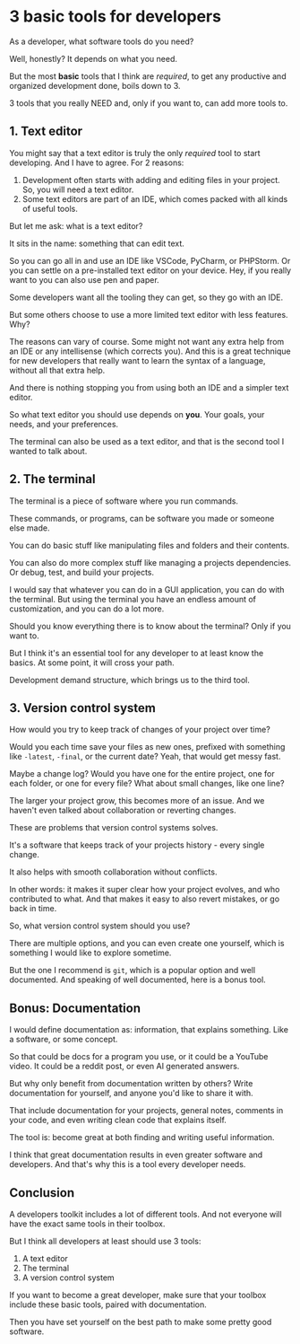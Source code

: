 # 3 basic tools for developers

As a developer, what software tools do you need?

Well, honestly? It depends on what you need.

But the most **basic** tools that I think are _required_, to get any productive and organized development done, boils down to 3.

3 tools that you really NEED and, only if you want to, can add more tools to.

## 1. Text editor

You might say that a text editor is truly the only _required_ tool to start developing.
And I have to agree. For 2 reasons:

1. Development often starts with adding and editing files in your project. So, you will need a text editor.
2. Some text editors are part of an IDE, which comes packed with all kinds of useful tools.

But let me ask: what is a text editor?

It sits in the name: something that can edit text.

So you can go all in and use an IDE like VSCode, PyCharm, or PHPStorm.
Or you can settle on a pre-installed text editor on your device.
Hey, if you really want to you can also use pen and paper.

Some developers want all the tooling they can get, so they go with an IDE.

But some others choose to use a more limited text editor with less features.
Why?

The reasons can vary of course.
Some might not want any extra help from an IDE or any intellisense (which corrects you).
And this is a great technique for new developers that really want to learn the syntax of a language, without all that extra help.

And there is nothing stopping you from using both an IDE and a simpler text editor.

So what text editor you should use depends on **you**.
Your goals, your needs, and your preferences.

The terminal can also be used as a text editor, and that is the second tool I wanted to talk about.

## 2. The terminal

The terminal is a piece of software where you run commands.

These commands, or programs, can be software you made or someone else made.

You can do basic stuff like manipulating files and folders and their contents.

You can also do more complex stuff like managing a projects dependencies.
Or debug, test, and build your projects.

I would say that whatever you can do in a GUI application, you can do with the terminal.
But using the terminal you have an endless amount of customization, and you can do a lot more.

Should you know everything there is to know about the terminal?
Only if you want to.

But I think it's an essential tool for any developer to at least know the basics.
At some point, it will cross your path.

Development demand structure, which brings us to the third tool.

## 3. Version control system

How would you try to keep track of changes of your project over time?

Would you each time save your files as new ones, prefixed with something like `-latest`, `-final`, or the current date?
Yeah, that would get messy fast.

Maybe a change log? Would you have one for the entire project, one for each folder, or one for every file?
What about small changes, like one line?

The larger your project grow, this becomes more of an issue.
And we haven't even talked about collaboration or reverting changes.

These are problems that version control systems solves.

It's a software that keeps track of your projects history - every single change.

It also helps with smooth collaboration without conflicts.

In other words: it makes it super clear how your project evolves, and who contributed to what.
And that makes it easy to also revert mistakes, or go back in time.

So, what version control system should you use?

There are multiple options, and you can even create one yourself, which is something I would like to explore sometime.

But the one I recommend is `git`, which is a popular option and well documented.
And speaking of well documented, here is a bonus tool.

## Bonus: Documentation

I would define documentation as: information, that explains something.
Like a software, or some concept.

So that could be docs for a program you use, or it could be a YouTube video.
It could be a reddit post, or even AI generated answers.

But why only benefit from documentation written by others?
Write documentation for yourself, and anyone you'd like to share it with.

That include documentation for your projects, general notes, comments in your code, and even writing clean code that explains itself.

The tool is: become great at both finding and writing useful information.

I think that great documentation results in even greater software and developers.
And that's why this is a tool every developer needs.

## Conclusion

A developers toolkit includes a lot of different tools.
And not everyone will have the exact same tools in their toolbox.

But I think all developers at least should use 3 tools:

1. A text editor
2. The terminal
3. A version control system

If you want to become a great developer, make sure that your toolbox include these basic tools, paired with documentation.

Then you have set yourself on the best path to make some pretty good software.